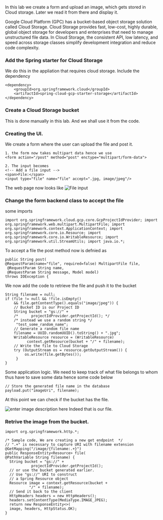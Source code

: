 In this lab we create a form and upload an image, which gets stored in Cloud storage. Later we read it from there and display it. 

Google Cloud Platform (GPC) has a bucket-based object storage solution called Cloud Storage. Cloud Storage provides fast, low-cost, highly durable, global object storage for developers and enterprises that need to manage unstructured file data. In Cloud Storage, the consistent API, low latency, and speed across storage classes simplify development integration and reduce code complexity.

### Add the Spring starter for Cloud Storage
We do this in the appliation that requires cloud storage. Include the dependency
```
<dependency>
    <groupId>org.springframework.cloud</groupId>
    <artifactId>spring-cloud-gcp-starter-storage</artifactId>
</dependency>

```
### Create a Cloud Storage bucket
 This is done manually in this lab. And we shall use it from the code. 

### Creating the UI. 
We create a form where the user can upload the file and post it. 

```
1. the form now takes multipart data hence we use
<form action="/post" method="post" enctype="multipart/form-data">

2. The input becomes
<!-- Add a file input --> 
<span>File:</span>
<input type="file" name="file" accept=".jpg, image/jpeg"/>
```
The web page now looks like 
![File input](https://i.imgur.com/alLgKkj.png)
### Change the form backend class to accept the file
some imports
```
import org.springframework.cloud.gcp.core.GcpProjectIdProvider; import org.springframework.web.multipart.MultipartFile; import org.springframework.context.ApplicationContext; import org.springframework.core.io.Resource; import org.springframework.core.io.WritableResource; import org.springframework.util.StreamUtils; import java.io.*;
```

To accept a file the post method now is defnied as 
```
public String post(
@RequestParam(name="file", required=false) MultipartFile file,
 @RequestParam String name,
 @RequestParam String message, Model model)
throws IOException {

```

We now add the code to retrieve the file and push it to the bucket
```
String filename = null;
if (file != null && !file.isEmpty()
    && file.getContentType().equals("image/jpeg")) {
	// Bucket ID is our Project ID
	String bucket = "gs://" +
	/*      projectIdProvider.getProjectId(); */
	/* instead we use a random string */
	 "test_some_random_name";
	// Generate a random file name
	filename = UUID.randomUUID().toString() + ".jpg";
	WritableResource resource = (WritableResource)
	      context.getResource(bucket + "/" + filename);
	// Write the file to Cloud Storage
	try (OutputStream os = resource.getOutputStream()) {
	     os.write(file.getBytes());
	 }
}

```

Some application logic. We need to keep track of what file belongs to whom thus have to save some data hence some code below 

```
// Store the generated file name in the database 
payload.put("imageUri", filename);
```

At this point we can check if the bucket has the file.

![enter image description here](https://i.imgur.com/zEa8LP6.png)
Indeed that is our file. 


### Retrive the image from the bucket. 
```
import org.springframework.http.*;

/* Sample code, We are creating a new get endpoint  */
// ".+" is necessary to capture URI with filename extension
@GetMapping("/image/{filename:.+}")
public ResponseEntity<Resource> file(
@PathVariable String filename) {
  String bucket = "gs://" +
		    projectIdProvider.getProjectId();
  // or use the bucket generated earlier. 
  // Use "gs://" URI to construct
  // a Spring Resource object
  Resource image = context.getResource(bucket +
		   "/" + filename);
  // Send it back to the client
  HttpHeaders headers = new HttpHeaders();
  headers.setContentType(MediaType.IMAGE_JPEG);
  return new ResponseEntity<>(
  image, headers, HttpStatus.OK);
}

```
<!--stackedit_data:
eyJoaXN0b3J5IjpbLTIwNjYyNTk1NDQsLTEwNjA1NzgxMjcsLT
E2NTc3NjA3MywtMTgxMzQ1NzE2OV19
-->